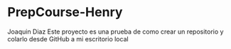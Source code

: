 # PrepCourse-Henry
Joaquin Diaz
Este proyecto es una prueba de como crear un repositorio y colarlo desde GitHub a mi escritorio local